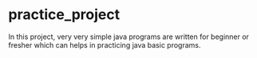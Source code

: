 # practice_project

In this project, very very simple java programs are written for beginner or fresher which can helps in practicing java basic programs.

